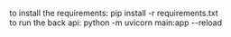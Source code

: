 to install the requirements: pip install -r requirements.txt</br>
to run the back api: python -m uvicorn main:app --reload
